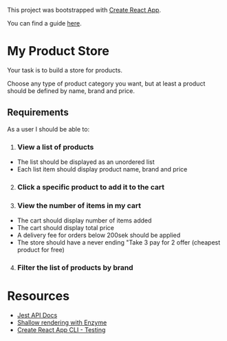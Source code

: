 This project was bootstrapped with [Create React App](https://github.com/facebookincubator/create-react-app).

You can find a guide [here](https://github.com/facebookincubator/create-react-app/blob/master/packages/react-scripts/template/README.md).

# My Product Store

Your task is to build a store for products.

Choose any type of product category you want, but at least a product should be defined by name, brand and price.

## Requirements 

As a user I should be able to:
1. ### View a list of products
  - The list should be displayed as an unordered list
  - Each list item should display product name, brand and price
2. ### Click a specific product to add it to the cart
3. ### View the number of items in my cart
  - The cart should display number of items added
  - The cart should display total price
  - A delivery fee for orders below 200sek should be applied
  - The store should have a never ending "Take 3 pay for 2 offer (cheapest product for free)
4. ### Filter the list of products by brand

# Resources
- [Jest API Docs](https://facebook.github.io/jest/docs/en/api.html)
- [Shallow rendering with Enzyme](https://github.com/airbnb/enzyme/blob/master/docs/api/shallow.md)
- [Create React App CLI - Testing](https://github.com/facebookincubator/create-react-app/blob/master/packages/react-scripts/template/README.md#running-tests)